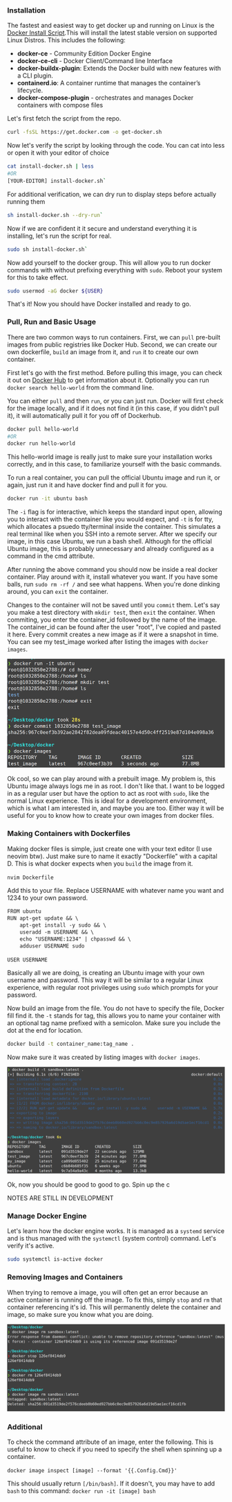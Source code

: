### Installation

The fastest and easiest way to get docker up and running on Linux is the  [Docker Install Script](https://github.com/docker/docker-install).This will install the latest stable version on supported Linux Distros. This includes the following:

- **docker-ce** - Community Edition Docker Engine
- **docker-ce-cli** - Docker Client/Command line Interface
- **docker-buildx-plugin**: Extends the Docker build with new features with a CLI plugin.
- **containerd.io**: A container runtime that manages the container’s lifecycle.
- **docker-compose-plugin** - orchestrates and manages Docker containers with compose files

Let's first fetch the script from the repo. 

```bash
curl -fsSL https://get.docker.com -o get-docker.sh
```

Now let's verify the script by looking through the code. You can cat into less or open it with your editor of choice

```bash
cat install-docker.sh | less
#OR
[YOUR-EDITOR] install-docker.sh`
```

For additional verification, we can dry run to display steps before actually running them

```bash
sh install-docker.sh --dry-run`
```

Now if we are confident it it secure and understand everything it is installing, let's run the script for real.

```bash
sudo sh install-docker.sh`
```

Now add yourself to the docker group. This will allow you to run docker commands with without prefixing everything with `sudo`. Reboot your system for this to take effect.

```bash
sudo usermod -aG docker ${USER}
```

That's it! Now you should have Docker installed and ready to go.

### Pull, Run and Basic Usage

There are two common ways to run containers. First, we can `pull` pre-built images from public registries like Docker Hub. Second, we can create our own dockerfile, `build` an image from it, and `run` it to create our own container.

First let's go with the first method. Before pulling this image, you can check it out on  [Docker Hub](https://hub.docker.com/_/hello-world) to get information about it. Optionally you can run  `docker search hello-world` from the command line.

You can either `pull` and then `run`, or you can just run. Docker will first check for the image locally, and if it does not find it (in this case, if you didn't pull it), it will automatically pull it for you off of Dockerhub.

```bash
docker pull hello-world
#OR
docker run hello-world
```

This hello-world image is really just to make sure your installation works correctly, and in this case, to familiarize yourself with the basic commands.

To run a real container, you can pull the official Ubuntu image and run it, or again, just run it and have docker find and pull it for you.

```bash
docker run -it ubuntu bash
```

The `-i` flag is for interactive, which keeps the standard input open, allowing you to interact with the container like you would expect, and `-t` is for tty, which allocates a psuedo tty/terminal inside the container. This simulates a real terminal like when you SSH into a remote server. After we specify our image, in this case Ubuntu, we run a bash shell. Although for the official Ubuntu image, this is probably unnecessary and already configured as a command in the cmd attribute.

After running the above command you should now be inside a real docker container. Play around with it, install whatever you want. If you have some balls, run `sudo rm -rf /` and see what happens. When you're done dinking around, you can `exit` the container. 

Changes to the container will not be saved until you `commit` them. Let's say you make a test directory with `mkdir test`, then `exit` the container.  When commiting, you enter the container_id followed by the name of the image. The container_id can be found after the user "root", I've copied and pasted it here. Every commit creates a new image as if it were a snapshot in time. You can see my test_image worked after listing the images with `docker images`.

![docker_commit.png](docker_commit.png)

Ok cool, so we can play around with a prebuilt image. My problem is, this Ubuntu image always logs me in as root. I don't like that. I want to be logged in as a regular user but have the option to act as root with `sudo`, like the normal Linux experience. This is ideal for a development environment, which is what I am interested in, and maybe you are too. Either way it will be useful for you to know how to create your own images from docker files.

### Making Containers with Dockerfiles

Making docker files is simple, just create one with your text editor (I use neovim btw). Just make sure to name it exactly "Dockerfile" with a capital D. This is what docker expects when you `build` the image from it.

`nvim Dockerfile`

Add this to your file. Replace USERNAME with whatever name you want and 1234 to your own password.

```
FROM ubuntu
RUN apt-get update && \
    apt-get install -y sudo && \
    useradd -m USERNAME && \
    echo "USERNAME:1234" | chpasswd && \
    adduser USERNAME sudo

USER USERNAME
```

Basically all we are doing, is creating an Ubuntu image with your own username and password. This way it will be similar to a regular Linux experience, with regular root privileges using `sudo` which prompts for your password.   

Now build an image from the file. You do not have to specify the file, Docker fill find it. the `-t` stands for tag, this allows you to name your container with an optional tag name prefixed with a semicolon. Make sure you include the dot at the end for location.

```bash
docker build -t container_name:tag_name . 
```

Now make sure it was created by listing images with `docker images`. 

![docker_build.png](docker_build.png)

Ok, now you should be good to good to go. Spin up the c


NOTES ARE STILL IN DEVELOPMENT

### Manage Docker Engine

Let's learn how the docker engine works. It is managed as a `systemd` service and is thus managed with the  `systemctl` (system control) command. Let's verify it's active.
```bash
sudo systemctl is-active docker
```

### Removing Images and Containers

When trying to remove a image, you will often get an error because an active container is running off the image. To fix this, simply `stop` and `rm` that container referencing it's id. This will permanently delete the container and image, so make sure you know what you are doing.

![docker_remove.png](docker_remove.png)


### Additional

To check the command attribute of an image, enter the following. This is useful to know to check if you need to specify the shell when spinning up a container.

`docker image inspect [image] --format '{{.Config.Cmd}}'`

This should usually return `[/bin/bash]`. If it doesn't, you may have to add `bash` to this command: 
`docker run -it [image] bash`

